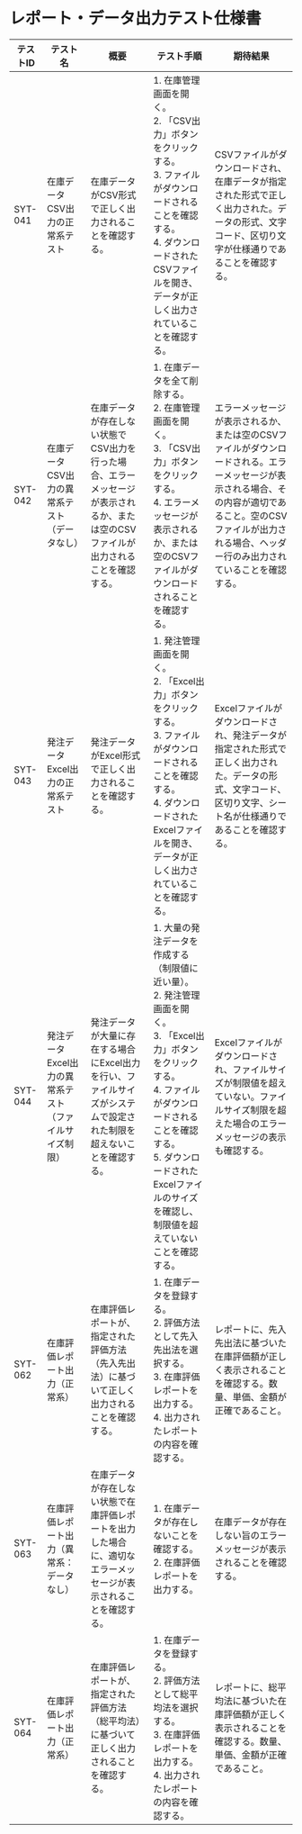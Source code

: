 # レポート・データ出力テスト仕様書

| テストID | テスト名 | 概要 | テスト手順 | 期待結果 |
|----------|----------|------|------------|-----------|
| SYT-041 | 在庫データCSV出力の正常系テスト | 在庫データがCSV形式で正しく出力されることを確認する。 | 1. 在庫管理画面を開く。<br>2. 「CSV出力」ボタンをクリックする。<br>3. ファイルがダウンロードされることを確認する。<br>4. ダウンロードされたCSVファイルを開き、データが正しく出力されていることを確認する。 | CSVファイルがダウンロードされ、在庫データが指定された形式で正しく出力された。データの形式、文字コード、区切り文字が仕様通りであることを確認する。 |
| SYT-042 | 在庫データCSV出力の異常系テスト（データなし） | 在庫データが存在しない状態でCSV出力を行った場合、エラーメッセージが表示されるか、または空のCSVファイルが出力されることを確認する。 | 1. 在庫データを全て削除する。<br>2. 在庫管理画面を開く。<br>3. 「CSV出力」ボタンをクリックする。<br>4. エラーメッセージが表示されるか、または空のCSVファイルがダウンロードされることを確認する。 | エラーメッセージが表示されるか、または空のCSVファイルがダウンロードされる。エラーメッセージが表示される場合、その内容が適切であること。空のCSVファイルが出力される場合、ヘッダー行のみ出力されていることを確認する。 |
| SYT-043 | 発注データExcel出力の正常系テスト | 発注データがExcel形式で正しく出力されることを確認する。 | 1. 発注管理画面を開く。<br>2. 「Excel出力」ボタンをクリックする。<br>3. ファイルがダウンロードされることを確認する。<br>4. ダウンロードされたExcelファイルを開き、データが正しく出力されていることを確認する。 | Excelファイルがダウンロードされ、発注データが指定された形式で正しく出力された。データの形式、文字コード、区切り文字、シート名が仕様通りであることを確認する。 |
| SYT-044 | 発注データExcel出力の異常系テスト（ファイルサイズ制限） | 発注データが大量に存在する場合にExcel出力を行い、ファイルサイズがシステムで設定された制限を超えないことを確認する。 | 1. 大量の発注データを作成する（制限値に近い量）。<br>2. 発注管理画面を開く。<br>3. 「Excel出力」ボタンをクリックする。<br>4. ファイルがダウンロードされることを確認する。<br>5. ダウンロードされたExcelファイルのサイズを確認し、制限値を超えていないことを確認する。 | Excelファイルがダウンロードされ、ファイルサイズが制限値を超えていない。ファイルサイズ制限を超えた場合のエラーメッセージの表示も確認する。 |
| SYT-062 | 在庫評価レポート出力（正常系） | 在庫評価レポートが、指定された評価方法（先入先出法）に基づいて正しく出力されることを確認する。 | 1. 在庫データを登録する。<br>2. 評価方法として先入先出法を選択する。<br>3. 在庫評価レポートを出力する。<br>4. 出力されたレポートの内容を確認する。 | レポートに、先入先出法に基づいた在庫評価額が正しく表示されることを確認する。数量、単価、金額が正確であること。 |
| SYT-063 | 在庫評価レポート出力（異常系：データなし） | 在庫データが存在しない状態で在庫評価レポートを出力した場合に、適切なエラーメッセージが表示されることを確認する。 | 1. 在庫データが存在しないことを確認する。<br>2. 在庫評価レポートを出力する。 | 在庫データが存在しない旨のエラーメッセージが表示されることを確認する。 |
| SYT-064 | 在庫評価レポート出力（正常系） | 在庫評価レポートが、指定された評価方法（総平均法）に基づいて正しく出力されることを確認する。 | 1. 在庫データを登録する。<br>2. 評価方法として総平均法を選択する。<br>3. 在庫評価レポートを出力する。<br>4. 出力されたレポートの内容を確認する。 | レポートに、総平均法に基づいた在庫評価額が正しく表示されることを確認する。数量、単価、金額が正確であること。 | 